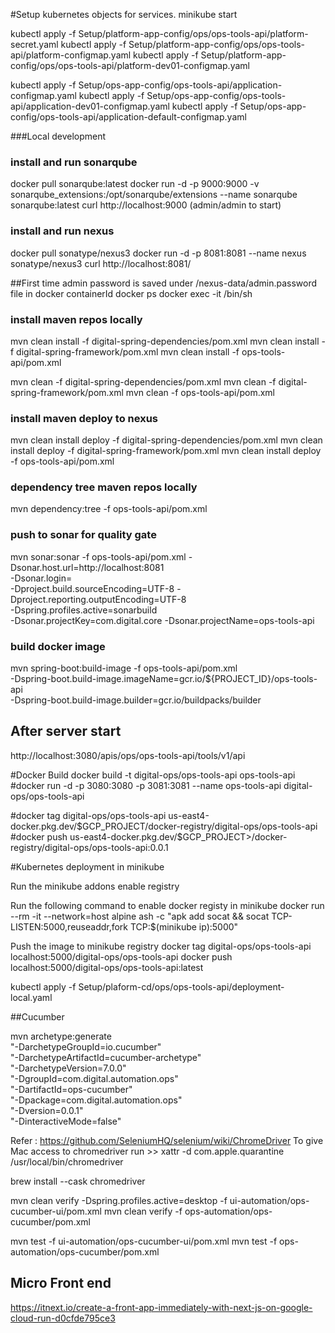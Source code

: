 
#Setup kubernetes objects for services.
minikube start

kubectl apply -f Setup/platform-app-config/ops/ops-tools-api/platform-secret.yaml
kubectl apply -f Setup/platform-app-config/ops/ops-tools-api/platform-configmap.yaml
kubectl apply -f Setup/platform-app-config/ops/ops-tools-api/platform-dev01-configmap.yaml

kubectl apply -f Setup/ops-app-config/ops-tools-api/application-configmap.yaml
kubectl apply -f Setup/ops-app-config/ops-tools-api/application-dev01-configmap.yaml
kubectl apply -f Setup/ops-app-config/ops-tools-api/application-default-configmap.yaml


###Local development

### install and run sonarqube
docker pull sonarqube:latest
docker run -d -p 9000:9000  -v sonarqube_extensions:/opt/sonarqube/extensions --name sonarqube sonarqube:latest
curl http://localhost:9000 (admin/admin to start)

### install and run nexus
docker pull sonatype/nexus3
docker run -d -p 8081:8081 --name nexus sonatype/nexus3
curl http://localhost:8081/

##First time admin password is saved under /nexus-data/admin.password file in docker containerId
docker ps
docker exec -it <containerId> /bin/sh

### install maven repos locally
mvn clean install -f digital-spring-dependencies/pom.xml
mvn clean install -f digital-spring-framework/pom.xml
mvn clean install -f ops-tools-api/pom.xml

mvn clean -f digital-spring-dependencies/pom.xml
mvn clean -f digital-spring-framework/pom.xml
mvn clean -f ops-tools-api/pom.xml

### install maven deploy to nexus
mvn clean install deploy -f digital-spring-dependencies/pom.xml
mvn clean install deploy -f digital-spring-framework/pom.xml
mvn clean install deploy -f ops-tools-api/pom.xml


### dependency tree maven repos locally
mvn  dependency:tree -f ops-tools-api/pom.xml


### push to sonar for quality gate
mvn  sonar:sonar -f ops-tools-api/pom.xml -Dsonar.host.url=http://localhost:8081<Sonar server> \
-Dsonar.login=<key for project> \
-Dproject.build.sourceEncoding=UTF-8 -Dproject.reporting.outputEncoding=UTF-8 \
-Dspring.profiles.active=sonarbuild \
-Dsonar.projectKey=com.digital.core -Dsonar.projectName=ops-tools-api


### build docker image
mvn spring-boot:build-image -f ops-tools-api/pom.xml \
-Dspring-boot.build-image.imageName=gcr.io/${PROJECT_ID}/ops-tools-api \
-Dspring-boot.build-image.builder=gcr.io/buildpacks/builder

## After server start
http://localhost:3080/apis/ops/ops-tools-api/tools/v1/api

#Docker Build
docker build -t digital-ops/ops-tools-api ops-tools-api
#docker run -d -p 3080:3080 -p 3081:3081 --name ops-tools-api digital-ops/ops-tools-api

#docker tag digital-ops/ops-tools-api us-east4-docker.pkg.dev/$GCP_PROJECT/docker-registry/digital-ops/ops-tools-api
#docker push us-east4-docker.pkg.dev/$GCP_PROJECT>/docker-registry/digital-ops/ops-tools-api:0.0.1

#Kubernetes deployment in minikube

Run the
    minikube addons enable registry

Run the following command to enable docker registy in minikube
    docker run --rm -it --network=host alpine ash -c "apk add socat && socat TCP-LISTEN:5000,reuseaddr,fork TCP:$(minikube ip):5000"

Push the image to minikube registry
    docker tag digital-ops/ops-tools-api localhost:5000/digital-ops/ops-tools-api
    docker push localhost:5000/digital-ops/ops-tools-api:latest


    
kubectl apply -f Setup/plaform-cd/ops/ops-tools-api/deployment-local.yaml



##Cucumber

mvn archetype:generate                      \
"-DarchetypeGroupId=io.cucumber"           \
"-DarchetypeArtifactId=cucumber-archetype" \
"-DarchetypeVersion=7.0.0"               \
"-DgroupId=com.digital.automation.ops"                  \
"-DartifactId=ops-cucumber"               \
"-Dpackage=com.digital.automation.ops"                  \
"-Dversion=0.0.1"                 \
"-DinteractiveMode=false"

Refer : https://github.com/SeleniumHQ/selenium/wiki/ChromeDriver
To give Mac access to chromedriver 
 run >> xattr -d com.apple.quarantine /usr/local/bin/chromedriver

brew install --cask chromedriver


mvn clean verify -Dspring.profiles.active=desktop -f ui-automation/ops-cucumber-ui/pom.xml
mvn clean verify -f ops-automation/ops-cucumber/pom.xml

mvn test -f ui-automation/ops-cucumber-ui/pom.xml
mvn test -f ops-automation/ops-cucumber/pom.xml


Micro Front end
----

https://itnext.io/create-a-front-app-immediately-with-next-js-on-google-cloud-run-d0cfde795ce3